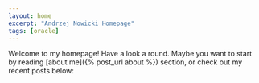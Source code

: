 ```yaml
---
layout: home
excerpt: "Andrzej Nowicki Homepage"
tags: [oracle]
---
```


Welcome to my homepage! Have a look a round. Maybe you want to start by reading [about me]({% post_url about %}) section, or check out my recent posts below:
